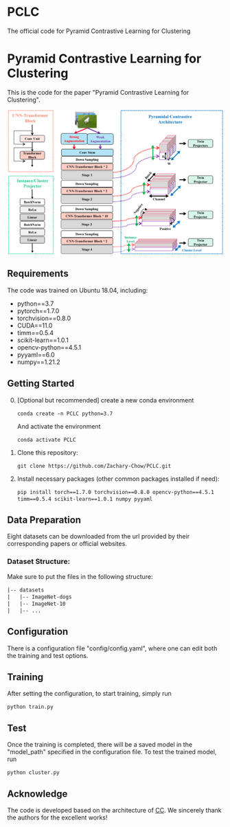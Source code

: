 # PCLC
The official code for Pyramid Contrastive Learning for Clustering
# Pyramid Contrastive Learning for Clustering

This is the code for the paper "Pyramid Contrastive Learning for Clustering".

<div align=center><img src="Figures/pclc.png"></div>


## Requirements

The code was trained on Ubuntu 18.04, including:
- python==3.7
- pytorch==1.7.0
- torchvision==0.8.0
- CUDA==11.0
- timm==0.5.4
- scikit-learn==1.0.1
- opencv-python==4.5.1
- pyyaml==6.0
- numpy==1.21.2



## Getting Started

0. [Optional but recommended] create a new conda environment

   ```
   conda create -n PCLC python=3.7
   ```

   And activate the environment
   
   ```
   conda activate PCLC
   ```

1. Clone this repository:

   ```
   git clone https://github.com/Zachary-Chow/PCLC.git
   ```

2. Install necessary packages (other common packages installed if need):

   ```
   pip install torch==1.7.0 torchvision==0.8.0 opencv-python==4.5.1 timm==0.5.4 scikit-learn==1.0.1 numpy pyyaml
   ```


## Data Preparation

Eight datasets can be downloaded from the url provided by their corresponding papers or official websites.


### Dataset Structure:

Make sure to put the files in the following structure:

```
|-- datasets
|   |-- ImageNet-dogs
|   |-- ImageNet-10
|   |-- ...
```


## Configuration

There is a configuration file "config/config.yaml", where one can edit both the training and test options.

## Training

After setting the configuration, to start training, simply run
```
python train.py
```

## Test

Once the training is completed, there will be a saved model in the "model_path" specified in the configuration file. To test the trained model, run

```
python cluster.py
```


[//]: # (# Citation)

[//]: # ()
[//]: # (If you find PCLC useful in your research, please consider citing:)

[//]: # (```)

[//]: # (@article{ling2022vision,)

[//]: # (  title={Vision Transformer for Contrastive Clustering},)

[//]: # (  author={Ling, Hua-Bao and Zhu, Bowen and Huang, Dong and Chen, Ding-Hua and Wang, Chang-Dong and Lai, Jian-Huang},)

[//]: # (  journal={arXiv preprint arXiv:2206.12925},)

[//]: # (  year={2022})

[//]: # (})

[//]: # (```)

## Acknowledge
The code is developed based on the architecture of [CC](https://github.com/XLearning-SCU/2021-AAAI-CC). We sincerely thank the authors for the excellent works!
